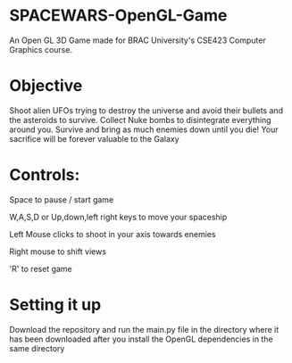 # SPACEWARS-OpenGL-Game
An Open GL 3D Game made for BRAC University's CSE423 Computer Graphics course. 



# Objective
Shoot alien UFOs trying to destroy the universe and avoid their bullets and the asteroids to survive. Collect Nuke bombs to disintegrate everything around you. Survive and bring as much enemies down until you die!
Your sacrifice will be forever valuable to the Galaxy



# Controls:
Space to pause / start game

W,A,S,D or Up,down,left right keys to move your spaceship

Left Mouse clicks to shoot in your axis towards enemies

Right mouse to shift views

'R' to reset game


# Setting it up
Download the repository and run the main.py file in the directory where it has been downloaded after you install the OpenGL dependencies in the same directory


